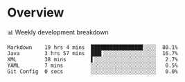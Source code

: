 # Overview

📊 Weekly development breakdown

```text
Markdown    19 hrs 4 mins  ████████████████▊░░░░  80.1%
Java        3 hrs 57 mins  ███▍░░░░░░░░░░░░░░░░░  16.7%
XML         38 mins        ▌░░░░░░░░░░░░░░░░░░░░   2.7%
YAML        7 mins         ░░░░░░░░░░░░░░░░░░░░░   0.5%
Git Config  0 secs         ░░░░░░░░░░░░░░░░░░░░░   0.0%
```